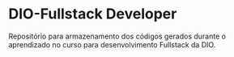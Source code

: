 # DIO-Fullstack Developer
Repositório para armazenamento dos códigos gerados durante o aprendizado no curso para desenvolvimento Fullstack da DIO.
